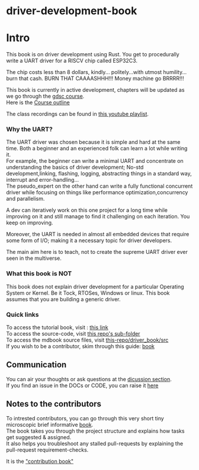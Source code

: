 # driver-development-book


# Intro

This book is on driver development using Rust. You get to procedurally write a UART driver for a RISCV chip called ESP32C3.  

The chip costs less than 8 dollars, kindly... politely...with utmost humility... burn that cash. BURN THAT CAAAASHHH!!! Money machine go BRRRR!!!


This book is currently in active development, chapters will be updated as we go through the [gdsc course](https://gdsc.community.dev/events/details/developer-student-clubs-university-of-nairobi-presents-introduction-to-rust-on-embedded/).  
Here is the [Course outline](./driver_book/src/direction/course_outline.md)  


The class recordings can be found in [this youtube playlist][driver-development-playlist].  


### Why the UART?

The UART driver was chosen because it is simple and hard at the same time. Both a beginner and an experienced folk can learn a lot while writing it.  
For example, the beginner can write a minimal UART and concentrate on understanding the basics of driver development; No-std development,linking, flashing, logging, abstracting things in a standard way, interrupt and error-handling...  
The pseudo_expert on the other hand can write a fully functional concurrent driver while focusing on things like performance optimization,concurrency and parallelism.  

A dev can iteratively work on this one project for a long time while improving on it and still manage to find it challenging on each iteration. You keep on improving.  

Moreover, the UART is needed in almost all embedded devices that require some form of I/O; making it a necessary topic for driver developers.  


The main aim here is to teach, not to create the supreme UART driver ever seen in the multiverse.    

### What this book is NOT
This book does not explain driver development for a particular Operating System or Kernel. Be it Tock, RTOSes, Windows or linux. This book assumes that you are building a generic driver.  


### Quick links

To access the tutorial book, visit : [this link][driver-development-book-website]  
To access the source-code, visit [this repo's sub-folder][driver-code]  
To access the mdbook source files, visit [this-repo/driver_book/src][driver-book-src]  
If you wish to be a contributor, skim through this guide: [book][contribution-book]


## Communication

You can air your thoughts or ask questions at the [dicussion section][discussion-section].  
If you find an issue in the DOCs or CODE, you can raise it [here][issues-section]  



## Notes to the contributors

To intrested contributors, you can go through this very short tiny microscopic brief informative [book][contribution-book].  
The book takes you through the project structure and explains how tasks get suggested & assigned.    
It also helps you troubleshoot any stalled pull-requests by explaining the pull-request requirement-checks.

It is the ["contribution book"][contribution-book]



<!-- hard-link -->
[driver-book-src]: https://github.com/RustaceansKenya/driver-development-book/tree/master/driver_book/src  

<!-- hard-link -->
[discussion-section]: https://github.com/RustaceansKenya/driver-development-book/discussions

<!-- hard-link -->
[issues-section]: https://github.com/RustaceansKenya/driver-development-book/issues

<!-- hard link -->
[contribution-book]: https://rustaceanskenya.github.io/driver-development-book/contribution_book/book/index.html
[driver-development-book-website]: https://rustaceanskenya.github.io/driver-development-book/  
[driver-code]: https://github.com/RustaceansKenya/driver-development-book/tree/master/driver_code  
[driver-development-playlist]: https://www.youtube.com/playlist?list=PL1KAn4vVH-J47SBytmsfVyKYP84pSlfUG
